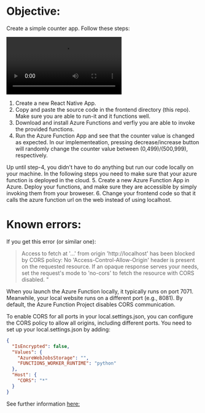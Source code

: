 # Objective:
Create a simple counter app. Follow these steps:

![Output sample](https://github.com/moabarar/iot-workshop-2024/raw/main/assets/demo.mp4)

1. Create a new React Native App.
2. Copy and paste the source code in the frontend directory (this repo). Make sure you are able to run-it and it functions well. 
3. Download and install Azure Functions and verfiy you are able to invoke the provided functions. 
4. Run the Azure Function App and  see that the counter value is changed as expected. In our implementeation, pressing decrease/increase button will randomly change the counter value between (0,499)/(500,999), respectively.

Up until step-4, you didn't have to do anything but run our code locally on your machine. In the following steps you need to make sure that your azure function is deployed in the cloud.
5. Create a new Azure Function App in Azure. Deploy your functions, and make sure they are accessible by simply invoking them from your broweser. 
6. Change your frontend code so that it calls the azure function url on the web instead of using localhost. 

# Known errors:
If you get this error (or similar one):
> Access to fetch at '...' from origin 'http://localhost' has been blocked by CORS policy: No 'Access-Control-Allow-Origin' header is present on the requested resource. If an opaque response serves your needs, set the request's mode to 'no-cors' to fetch the resource with CORS disabled.
"

When you launch the Azure Function locally, it typically runs on port 7071. Meanwhile, your local website runs on a different port (e.g., 8081). By default, the Azure Function Project disables CORS communication.

To enable CORS for all ports in your local.settings.json, you can configure the CORS policy to allow all origins, including different ports. You need to set up your local.settings.json by adding:

```json
{
  "IsEncrypted": false,
  "Values": {
    "AzureWebJobsStorage": "",
    "FUNCTIONS_WORKER_RUNTIME": "python"
  },
  "Host": {
    "CORS": "*"
  }
}
```

See further information [here:](https://developer.mozilla.org/en-US/docs/Web/HTTP/CORS)